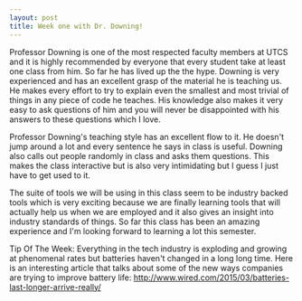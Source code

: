 ```yaml
---
layout: post
title: Week one with Dr. Downing!
---
```

Professor Downing is one of the most respected faculty members at UTCS and it is highly recommended by everyone that every student take at least one class from him. So far he has lived up the the hype. Downing is very experienced and has an excellent grasp of the material he is teaching us. He makes every effort to try to explain even the smallest and most trivial of things in any piece of code he teaches. His knowledge also makes it very easy to ask questions of him and you will never be disappointed with his answers to these questions which I love.

Professor Downing's teaching style has an excellent flow to it. He doesn't jump around a lot and every sentence he says in class is useful. Downing also calls out people randomly in class and asks them questions. This makes the class interactive but is also very intimidating but I guess I just have to get used to it. 

The suite of tools we will be using in this class seem to be industry backed tools which is very exciting because we are finally learning tools that will actually help us when we are employed and it also gives an insight into industry standards of things. 
So far this class has been an amazing experience and I'm looking forward to learning a lot this semester.

Tip Of The Week:
Everything in the tech industry is exploding and growing at phenomenal rates but batteries haven't changed in a long long time. Here is an interesting article that talks about some of the new ways companies are trying to improve battery life: http://www.wired.com/2015/03/batteries-last-longer-arrive-really/
